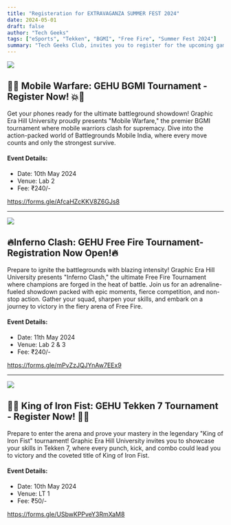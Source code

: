 ```yaml
---
title: "Registeration for EXTRAVAGANZA SUMMER FEST 2024"
date: 2024-05-01
draft: false
author: "Tech Geeks"
tags: ["eSports", "Tekken", "BGMI", "Free Fire", "Summer Fest 2024"]
summary: "Tech Geeks Club, invites you to register for the upcoming gaming tournaments as part of the EXTRAVAGANZA SUMMER FEST 2024. Show off your skills, compete with the best, and emerge victorious in the ultimate gaming showdown!"
---
```


![](/images/summer_fest/mobile_warefare_poster.jpg)

## 📱💥 Mobile Warfare: GEHU BGMI Tournament - Register Now! 💥📱

Get your phones ready for the ultimate battleground showdown! Graphic Era Hill University proudly presents "Mobile Warfare," the premier BGMI tournament where mobile warriors clash for supremacy. Dive into the action-packed world of Battlegrounds Mobile India, where every move counts and only the strongest survive.

#### Event Details:

- Date: 10th May 2024
- Venue: Lab 2
- Fee: ₹240/-

https://forms.gle/AfcaHZcKKV8Z6GJs8

<hr/>

![](/images/summer_fest/inferno_clash_poster.jpg)

## 🔥Inferno Clash: GEHU Free Fire Tournament-Registration Now Open!🔥

Prepare to ignite the battlegrounds with blazing intensity! Graphic Era Hill University presents "Inferno Clash," the ultimate Free Fire Tournament where champions are forged in the heat of battle. Join us for an adrenaline-fueled showdown packed with epic moments, fierce competition, and non-stop action. Gather your squad, sharpen your skills, and embark on a journey to victory in the fiery arena of Free Fire.

#### Event Details:

- Date: 11th May 2024
- Venue: Lab 2 & 3
- Fee: ₹240/-

https://forms.gle/mPvZzJQJYnAw7EEx9

<hr/>

![](/images/summer_fest/king_of_iron_fist_poster.jpg)

## 🥊👑 King of Iron Fist: GEHU Tekken 7 Tournament - Register Now! 👑🥊

Prepare to enter the arena and prove your mastery in the legendary "King of Iron Fist" tournament! Graphic Era Hill University invites you to showcase your skills in Tekken 7, where every punch, kick, and combo could lead you to victory and the coveted title of King of Iron Fist.

#### Event Details:

- Date: 10th May 2024
- Venue: LT 1
- Fee: ₹50/-

https://forms.gle/USbwKPPveY3RmXaM8
